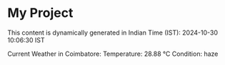 # My Project

This content is dynamically generated in Indian Time (IST): 2024-10-30 10:06:30 IST


Current Weather in Coimbatore:
Temperature: 28.88 °C
Condition: haze
